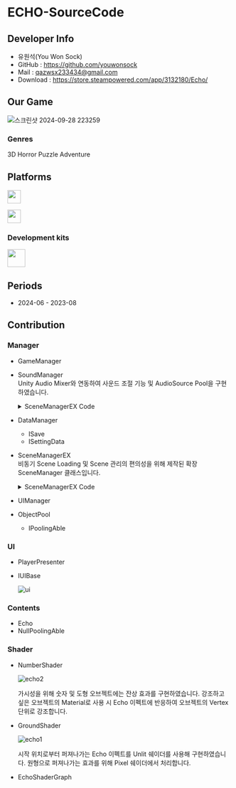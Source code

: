 # ECHO-SourceCode

## Developer Info
* 유원석(You Won Sock)
* GitHub : https://github.com/youwonsock
* Mail : qazwsx233434@gmail.com
* Download : https://store.steampowered.com/app/3132180/Echo/ 

## Our Game
![스크린샷 2024-09-28 223259](https://github.com/user-attachments/assets/099297dc-979a-4388-b759-40e1bb5abed4)


### Genres

3D Horror Puzzle Adventure

<b><h2>Platforms</h2></b>

<p>
<img src="https://upload.wikimedia.org/wikipedia/commons/c/c7/Windows_logo_-_2012.png" height="30">
</p>

<p>
<img src="https://upload.wikimedia.org/wikipedia/commons/7/7a/Android_logo_2019_%28white_wordmark%29.svg" height="30">
</p>

### Development kits

<p>
<img src="https://upload.wikimedia.org/wikipedia/commons/thumb/1/19/Unity_Technologies_logo.svg/1280px-Unity_Technologies_logo.svg.png" height="40">
</p>

<b><h2>Periods</h2></b>

* 2024-06 - 2023-08

## Contribution

### Manager
  * GameManager
  
  * SoundManager  
    Unity Audio Mixer와 연동하여 사운드 조절 기능 및 AudioSource Pool을 구현하였습니다.

    <details>
    <summary>SceneManagerEX Code</summary>
    <div markdown="1">

      ```c#
       using Cysharp.Threading.Tasks;
       using System.Collections.Generic;
       using System.Threading;
       using UnityEngine;
       using UnityEngine.Audio;
       
       public enum SoundType
       {
           BGM,
           SFX,
           MAX
       }
       
       /// <summary>
       /// SoundManager 클래스
       /// 
       /// YWS : 2024.07.25
       /// </summary>
       public class SoundManager
       {
           private Transform transform;
           private AudioMixer audioMixer;
           private AudioSource BGMAudioSource;
       
           private Queue<AudioSource> SFXAudioSourceQueue;
           private Dictionary<string, AudioClip> audioClipDict = new Dictionary<string, AudioClip>();
       
           private CancellationTokenSource disableCancletoken;
       
           //temp
           private float minDistance = 10;
           private float maxDistance = 50;
       
       
       
           private AudioClip GetOrAddAudioClip(string path, SoundType type)
           {
               if (path.Contains("Sound/") == false)
                   path = $"Sound/{path}";
       
               AudioClip audioClip = null;
       
               if (type == SoundType.BGM)
               {
                   audioClip = Resources.Load<AudioClip>(path);
               }
               else
               {
                   if (!audioClipDict.TryGetValue(path, out audioClip))
                   {
                       audioClip = Resources.Load<AudioClip>(path);
                       audioClipDict.Add(path, audioClip);
                   }
               }
       
               if (audioClip == null)
                   Debug.LogError($"AudioClip Missing : {path}");
       
               return audioClip;
           }
       
           private void CreateAudioSourceObject(string name, out AudioSource source)
           {
               GameObject go = new GameObject { name = name };
               source = go.AddComponent<AudioSource>();
               source.outputAudioMixerGroup = audioMixer.FindMatchingGroups(name)[0];
               source.playOnAwake = false;
       
               go.transform.parent = transform;
           }
       
           private void CreateSFXAudioSourceObject(out AudioSource sfx)
           {
               CreateAudioSourceObject("SFX", out sfx);
       
               sfx.spatialBlend = 1;
               sfx.rolloffMode = AudioRolloffMode.Linear;
               sfx.minDistance = minDistance;
               sfx.maxDistance = maxDistance;
       
               SFXAudioSourceQueue.Enqueue(sfx);
           }
       
           private async UniTaskVoid ReturnSFX(AudioSource source)
           {
               await UniTask.WaitUntil(() => source.isPlaying == false, PlayerLoopTiming.FixedUpdate, disableCancletoken.Token);
       
               source.spatialBlend = 1;
               SFXAudioSourceQueue.Enqueue(source);
           }
       
           private async UniTaskVoid DestroyTempSFX(AudioSource source)
           {
               await UniTask.WaitUntil(() => source.isPlaying == false, PlayerLoopTiming.FixedUpdate, disableCancletoken.Token);
       
               GameObject.Destroy(source.gameObject);
           }
       
       
           public void Init(Transform transform)
           {
               if (transform == null)
               {
                   Debug.LogError("SoundManager Init Error!");
                   return;
               }
       
               this.transform = transform;
               audioMixer = Resources.Load<AudioMixer>("Sound/AudioMixer");
       
               {
                   if (SFXAudioSourceQueue == null)
                       SFXAudioSourceQueue = new Queue<AudioSource>();
       
                   if (audioClipDict == null)
                       audioClipDict = new Dictionary<string, AudioClip>();
       
                   if (disableCancletoken == null)
                       disableCancletoken = new CancellationTokenSource();
               }
       
               for (int i = 0; i < 5; i++)
               {
                   AudioSource sfx;
                   CreateSFXAudioSourceObject(out sfx);
               }
       
               CreateAudioSourceObject("BGM", out BGMAudioSource);
               BGMAudioSource.loop = true;
               BGMAudioSource.spatialBlend = 0;
           }
       
           public void Release()
           {
               disableCancletoken?.Cancel();
               disableCancletoken?.Dispose();
       
               Clear();
           }
       
           public void Clear()
           {
               if (BGMAudioSource)
               {
                   BGMAudioSource.clip = null;
                   BGMAudioSource.Stop();
               }
       
               if (SFXAudioSourceQueue != null)
               {
                   foreach (AudioSource audioSource in SFXAudioSourceQueue)
                   {
                       audioSource.clip = null;
                       audioSource.Stop();
                   }
               }
       
               audioClipDict?.Clear();
           }
       
           public void PlaySound2D(string path, SoundType type, float volume = 1, float pitch = 1.0f)
           {
               AudioClip audioclip = GetOrAddAudioClip(path, type);
               PlaySound2D(audioclip, type, volume, pitch);
           }
       
           public void PlaySound2D(AudioClip audioClip, SoundType type, float volume = 1, float pitch = 1.0f)
           {
               if (audioClip == null)
                   return;
       
               if (type == SoundType.BGM)
               {
                   if (BGMAudioSource.isPlaying)
                       BGMAudioSource.Stop();
       
                   BGMAudioSource.pitch = pitch;
                   BGMAudioSource.clip = audioClip;
                   BGMAudioSource.Play();
               }
               else
               {
                   AudioSource audioSource;
       
                   if (!SFXAudioSourceQueue.TryDequeue(out audioSource))
                   {
                       CreateSFXAudioSourceObject(out audioSource);
                   }
       
                   audioSource.pitch = pitch;
                   audioSource.volume = volume;
                   audioSource.clip = audioClip;
                   audioSource.spatialBlend = 0;
       
                   audioSource.Play();
       
                   ReturnSFX(audioSource).Forget();
               }
           }
       
           public void PlaySound3D(string path, Transform transform, SoundType type = SoundType.SFX, float volume = 1, float pitch = 1.0f)
           {
               AudioClip audioclip = GetOrAddAudioClip(path, type);
               PlaySound3D(audioclip, transform, type, volume, pitch);
           }
       
           public void PlaySound3D(AudioClip audioClip, Transform transform, SoundType type = SoundType.SFX, float volume = 1, float pitch = 1.0f)
           {
               if (audioClip == null)
                   return;
       
               if (type == SoundType.SFX)
               {
                   AudioSource audioSource;
                   bool isTemp = false;
       
                   if (!SFXAudioSourceQueue.TryDequeue(out audioSource))
                   {
                       CreateSFXAudioSourceObject(out audioSource);
                       isTemp = true;
                   }
       
                   audioSource.pitch = pitch;
                   audioSource.volume = volume;
                   audioSource.clip = audioClip;
                   audioSource.transform.position = transform.position;
       
                   audioSource.Play();
       
                   if (isTemp)
                       DestroyTempSFX(audioSource).Forget();
                   else
                       ReturnSFX(audioSource).Forget();
               }
           }
       
           public void SetVolume(float master, float BGM, float SFX)
           {
               audioMixer.SetFloat("Master", Mathf.Log10(master) * 20);
               audioMixer.SetFloat("BGM", Mathf.Log10(BGM) * 20);
               audioMixer.SetFloat("SFX", Mathf.Log10(SFX) * 20);
           }
       
           public void SetMasterVolume(float volume)
           {
               audioMixer.SetFloat("Master", Mathf.Log10(volume) * 20);
           }
       
           public void SetBGMVolume(float volume)
           {
               audioMixer.SetFloat("BGM", Mathf.Log10(volume) * 20);
           }
       
           public void SetSFXVolume(float volume)
           {
               audioMixer.SetFloat("SFX", Mathf.Log10(volume) * 20);
           }
       
           public void SetMute()
           {
               SetVolume(0.0001f, 0.0001f, 0.0001f);
           }
       
           public void StopBGM()
           {
               BGMAudioSource.Stop();
           }
       }
      ```
      
    </div>
    </details>

    
  * DataManager
    * ISave
    * ISettingData
  
  * SceneManagerEX  
    비동기 Scene Loading 및 Scene 관리의 편의성을 위해 제작된 확장 SceneManager 클래스입니다.
  
    <details>
    <summary>SceneManagerEX Code</summary>
    <div markdown="1">

      ```c#
       using Cysharp.Threading.Tasks;
       using System;
       using UnityEngine;
       using UnityEngine.SceneManagement;
       
       public enum SceneType
       {
           MainMenu = 0,
           Loading,
           InGame,
           MAX
       }
       
       /// <summary>
       /// 비동기 Scene 로딩 기능의 편리한 사용을 위한 SceneManager Wrapper 클래스
       /// 
       /// YWS : 2024.07.05
       /// </summary>
       public class SceneManagerEX 
       {
           bool isLoadScene = false;



          private async UniTaskVoid LoadSceneAsync(SceneType type)
          {
              // load loading scene
              SceneManager.LoadScene((int)SceneType.Loading);
              await UniTask.WaitUntil(() => GetSceneType() == SceneType.Loading);
      
              // load target scene
              AsyncOperation ao = SceneManager.LoadSceneAsync((int)type);
              ao.allowSceneActivation = false;
      
              // collect garbage and sleep main thread
              GC.Collect();
              GC.WaitForPendingFinalizers();
      
              while (!ao.isDone)
              {
                  Debug.Log("Progress : " + ao.progress * 100);
      
                  if(ao.progress >= 0.9f)
                      ao.allowSceneActivation = true;
      
                  await UniTask.Yield();
              }
              isLoadScene = false;
          }
      
      
          public string GetSceneName()
          {
              return Enum.GetName(typeof(SceneType), SceneManager.GetActiveScene().buildIndex);
          }
      
          public SceneType GetSceneType()
          {
              return (SceneType)SceneManager.GetActiveScene().buildIndex;
          }
      
          public void LoadScene(SceneType type)
          {
              if (isLoadScene)
                  return;
              
              // 비동기 로딩
              isLoadScene = true;
              LoadSceneAsync(type).Forget();
          }
      }

      ```
      
    </div>
    </details>
    
  * UIManager
  
  * ObjectPool
    * IPoolingAble

### UI
  * PlayerPresenter
  * IUIBase

    ![ui](https://github.com/user-attachments/assets/539458bc-ff6b-4e6e-9ad0-a2e6ed717b24)

### Contents
  * Echo
  * NullPoolingAble

### Shader
  * NumberShader
    
    ![echo2](https://github.com/user-attachments/assets/6b051763-f68a-4d50-8b53-0218c22947e2)

    가시성을 위해 숫자 및 도형 오브젝트에는 잔상 효과를 구현하였습니다.
    강조하고 싶은 오브젝트의 Material로 사용 시 Echo 이펙트에 반응하여 오브젝트의 Vertex 단위로 강조합니다.
    
  * GroundShader
    
    ![echo1](https://github.com/user-attachments/assets/e6b74f9c-cbbd-47a6-97a4-282b92af6fed)

    시작 위치로부터 퍼져나가는 Echo 이펙트를 Unlit 쉐이더를 사용해 구현하였습니다.
    원형으로 퍼져나가는 효과를 위해 Pixel 쉐이더에서 처리합니다.

  * EchoShaderGraph
